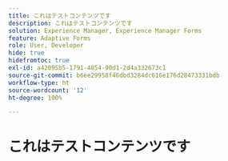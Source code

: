 ```yaml
---
title: これはテストコンテンツです
description: これはテストコンテンツです
solution: Experience Manager, Experience Manager Forms
feature: Adaptive Forms
role: User, Developer
hide: true
hidefromtoc: true
exl-id: a42095b5-1791-4854-90d1-2d4a332673c1
source-git-commit: b6ee29958f46dbd3284dc616e176d28473331bdb
workflow-type: ht
source-wordcount: '12'
ht-degree: 100%

---
```


# これはテストコンテンツです
